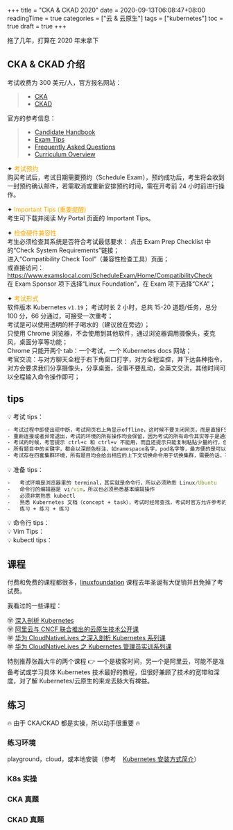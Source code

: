 +++
title = "CKA & CKAD 2020"
date = 2020-09-13T06:08:47+08:00
readingTime = true
categories = ["云 & 云原生"]
tags = ["kubernetes"]
toc = true
draft = true
+++

拖了几年，打算在 2020 年末拿下

<!--more-->

## CKA & CKAD 介绍

考试收费为 300 美元/人，官方报名网站：

> -   [CKA](https://www.cncf.io/certification/CKA/)
> -   [CKAD](https://www.cncf.io/certification/CKAD/)

官方的参考信息：

> -   [Candidate Handbook](https://training.linuxfoundation.org/go/cka-ckad-candidate-handbook)
> -   [Exam Tips](http://training.linuxfoundation.org/go//Important-Tips-CKA-CKAD)
> -   [Frequently Asked Questions](http://training.linuxfoundation.org/go/cka-ckad-faq)
> -   [Curriculum Overview](https://github.com/cncf/curriculum)

✦ <span style="color: orange">考试预约</span>  
购买考试后，考试日期需要预约（Schedule Exam），预约成功后，考生将会收到一封预约确认邮件，若需取消或重新安排预约时间，需在开考前 24 小时前进行操作。

✦ <span style="color: orange">Important Tips (重要提醒)</span>  
考生可下载并阅读 My Portal 页面的 Important Tips。

✦ <span style="color: orange">检查硬件兼容性</span>  
考生必须检查其系统是否符合考试最低要求：
点击 Exam Prep Checklist 中的“Check System Requirements”链接；  
进入“Compatibility Check Tool”（兼容性检查工具）页面；  
或直接访问：https://www.examslocal.com/ScheduleExam/Home/CompatibilityCheck  
在 Exam Sponsor 项下选择“Linux Foundation”，在 Exam 项下选择“CKA”；

✦ <span style="color: orange">考试形式</span>  
软件版本 Kubernetes `v1.19`；
考试时长 2 小时，总共 15-20 道题/任务，总分 100 分，66 分通过，可接受一次重考；  
考试是可以使用透明的杯子喝水的（建议放在旁边）；  
只使用 Chrome 浏览器，不会使用到其他软件，通过浏览器调用摄像头，麦克风，桌面分享等功能；  
Chrome 只能开两个 tab：一个考试，一个 Kubernetes docs 网站；  
考官交流：与对方聊天全程于右下角窗口打字，对方全程监控，并下达各种指令，对方会要求我们分享摄像头，分享桌面，没事不要乱动，全英文交流，其他时间可以全程输入命令操作即可；

## tips

💡 考试 tips：

```cmd
- 考试过程中即使出现中断，考试网页右上角显示offline，这时候不要关闭网页，而是直接F5刷新考试界面，等于重新连接。
- 重新连接或者异常退出，考试的环境的所有操作均会保留，因为考试的所有命令其实等于是通过Chrome浏览器远程敲在另一端的主机上的。
- 考试的时候，考官提示 ctrl+c 和 ctrl+v 不能用，而且还提示只能复制粘贴少量的行，但实测其实考试操作的网页上不能用，但是在参考的 Kubernetes.io 中完全可以用，而且可以整段的复制，同时还可以使用鼠标右键复制。
- 所有题目中的关键字，都会以深颜色标注，如namespace名字，pod名字等，最方便的是可以直接鼠标左键点击就是复制。
- 考试存在四套集群环境，所有题目均会给出相应的上下文切换命令用于切换集群，需要的话，不要忘记切换，个别题目需要切换集群和ssh至其他集群，一定要先切换集群然后ssh，而不能先ssh再切换集群。
```

💡 准备 tips：

```cmd
-   考试环境是浏览器里的 terminal，其实就是命令行，所以必须熟悉 Linux/Ubuntu
-   命令行的编辑器是 vi/vim，所以也必须熟悉基本编辑操作
-   必须非常熟悉 kubectl
-   熟悉 Kubernetes 文档（concept + task），考试时经常查找，考试时官方允许参考的网页只有三个：https://kubernetes.io/docs/ 及其子域、https://github.com/kubernetes/ 及其子域或 https://kubernetes.io/blog/，我的 bookmark
-   练习 + 练习 + 练习
```

💡 命令行 tips：  
💡 Vim Tips：  
💡 kubectl tips：

## 课程

付费和免费的课程都很多，[linuxfoundation](https://training.linuxfoundation.org/) 课程去年圣诞有大促销并且免掉了考试费。

我看过的一些课程：

㊫ [深入剖析 Kubernetes](https://time.geekbang.org/column/intro/116)  
㊫ [阿里云与 CNCF 联合推出的云原生技术公开课](https://edu.aliyun.com/roadmap/cloudnative)  
㊫ [华为 CloudNativeLives 之深入剖析 Kubernetes 系列课](https://bbs.huaweicloud.com/forum/thread-17415-1-1.html)  
㊫ [华为 CloudNativeLives 之 Kubernetes 管理员实训系列课](https://bbs.huaweicloud.com/forum/thread-17416-1-1.html)

特别推荐张磊大牛的两个课程 👉 一个是极客时间，另一个是阿里云，可能不是准备考试或学习具体 Kubernetes 技术最好的教程，但很好兼顾了技术的宽带和深度，对了解 Kubernetes/云原生的来龙去脉大有裨益。

## 练习

🔥 由于 CKA/CKAD 都是实操，所以动手很重要 🔥

### 练习环境

playground，cloud，或本地安装（参考 <i class="fas fa-external-link-alt"></i>&nbsp;&nbsp; [Kubernetes 安装方式简介](/posts/k8s-install/)）

### K8s 实操

### CKA 真题

### CKAD 真题
